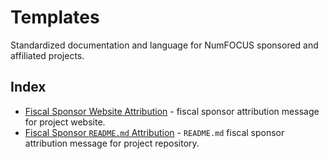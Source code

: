 # Templates

Standardized documentation and language for NumFOCUS sponsored and affiliated projects.

## Index

- [Fiscal Sponsor Website Attribution](fiscal-sponsor-website-attribution.md) - fiscal sponsor attribution message for project website.
- [Fiscal Sponsor `README.md` Attribution](fiscal-sponsor-readme-attribution.md) - `README.md` fiscal sponsor attribution message for project repository.
